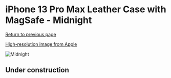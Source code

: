 # iPhone 13 Pro Max Leather Case with MagSafe - Midnight

[Return to previous page](/iphone_13)

[High-resolution image from Apple](https://store.storeimages.cdn-apple.com/8756/as-images.apple.com/is/MM1R3?wid=4500&hei=4500&fmt=png)

<div style="width: 512px"><img src="/almost_uncompressed/MM1R3.webp" alt="Midnight"></div>

## Under construction
